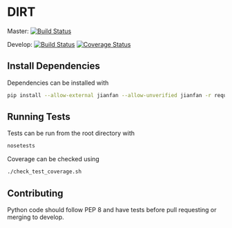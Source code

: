 DIRT
====
Master: [![Build Status](https://travis-ci.org/gnarph/DIRT.svg?branch=master)](https://travis-ci.org/gnarph/DIRT)

Develop: [![Build Status](https://travis-ci.org/gnarph/DIRT.svg?branch=develop)](https://travis-ci.org/gnarph/DIRT) [![Coverage Status](https://coveralls.io/repos/gnarph/DIRT/badge.png?branch=develop)](https://coveralls.io/r/gnarph/DIRT?branch=develop)

Install Dependencies
-------------------
Dependencies can be installed with
```bash
pip install --allow-external jianfan --allow-unverified jianfan -r requirements.txt
```

Running Tests
-------------
Tests can be run from the root directory with
```bash
nosetests
```

Coverage can be checked using
```bash
./check_test_coverage.sh
```

Contributing
------------
Python code should follow PEP 8 and have tests before pull requesting or merging to develop.
